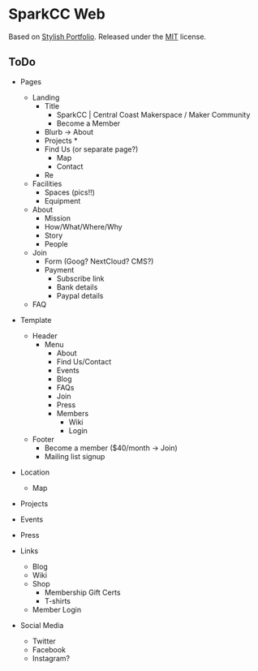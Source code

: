# SparkCC Web

Based on [Stylish Portfolio](http://startbootstrap.com/template-overviews/stylish-portfolio/). Released under the [MIT](https://github.com/BlackrockDigital/startbootstrap-stylish-portfolio/blob/gh-pages/LICENSE) license.

## ToDo

* Pages
    * Landing
        * Title
            * SparkCC | Central Coast Makerspace / Maker Community
            * Become a Member
        * Blurb -> About
        * Projects 
            * 
        * Find Us (or separate page?)
            * Map
            * Contact 
        * Re
    * Facilities
        * Spaces (pics!!)
        * Equipment
    * About
        * Mission
        * How/What/Where/Why
        * Story
        * People
    * Join
        * Form (Goog? NextCloud? CMS?)
        * Payment
            * Subscribe link
            * Bank details
            * Paypal details
    * FAQ
* Template
    * Header
        * Menu
            * About
            * Find Us/Contact
            * Events
            * Blog
            * FAQs
            * Join
            * Press
            * Members
                * Wiki
                * Login
    * Footer
        * Become a member ($40/month -> Join)
        * Mailing list signup

* Location
    * Map
* Projects
* Events
* Press
* Links
    * Blog
    * Wiki
    * Shop
        * Membership Gift Certs
        * T-shirts
    * Member Login
* Social Media
    * Twitter
    * Facebook
    * Instagram?
